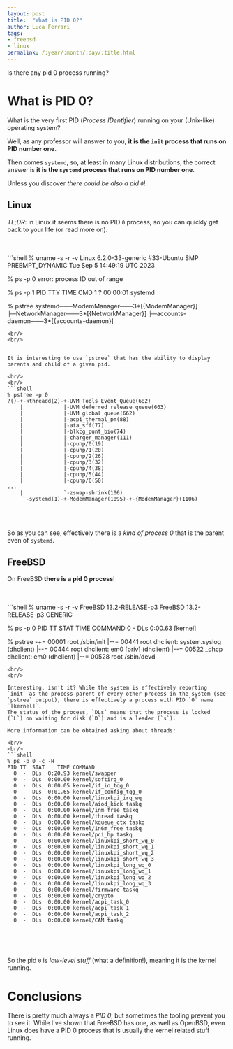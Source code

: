 ```yaml
---
layout: post
title:  "What is PID 0?"
author: Luca Ferrari
tags:
- freebsd
- linux
permalink: /:year/:month/:day/:title.html
---
```

Is there any pid 0 process running?

# What is PID 0?

What is the very first PID (*Process IDentifier*) running on your (Unix-like) operating system?

Well, as any professor will answer to you, **it is the `init` process that runs on PID number one**.

Then comes `systemd`, so, at least in many Linux distributions, the correct answer is **it is the `systemd` process that runs on PID number one**.

Unless you discover *there could be also a pid `0`*!

## Linux

*TL;DR*: in Linux it seems there is no PID `0` process, so you can quickly get back to your life (or read more on).

<br/>
<br/>
```shell
% uname -s -r -v
Linux 6.2.0-33-generic #33-Ubuntu SMP PREEMPT_DYNAMIC Tue Sep  5 14:49:19 UTC 2023

% ps -p 0
error: process ID out of range


% ps -p 1
    PID TTY          TIME CMD
      1 ?        00:00:01 systemd

% pstree
systemd─┬─ModemManager───3*[{ModemManager}]
        ├─NetworkManager───3*[{NetworkManager}]
        ├─accounts-daemon───3*[{accounts-daemon}]

```
<br/>
<br/>


It is interesting to use `pstree` that has the ability to display parents and child of a given pid.

<br/>
<br/>
```shell
% pstree -p 0
?()-+-kthreadd(2)-+-UVM Tools Event Queue(682)
    |             |-UVM deferred release queue(663)
    |             |-UVM global queue(662)
    |             |-acpi_thermal_pm(88)
    |             |-ata_sff(77)
    |             |-blkcg_punt_bio(74)
    |             |-charger_manager(111)
    |             |-cpuhp/0(19)
    |             |-cpuhp/1(20)
    |             |-cpuhp/2(26)
    |             |-cpuhp/3(32)
    |             |-cpuhp/4(38)
    |             |-cpuhp/5(44)
    |             |-cpuhp/6(50)
...
    |             `-zswap-shrink(106)
     `-systemd(1)-+-ModemManager(1095)-+-{ModemManager}(1106)
```
<br/>
<br/>

So as you can see, effectively there is a *kind of process 0* that is the parent even of `systemd`.



## FreeBSD

On FreeBSD **there is a pid 0 process**!

<br/>
<br/>
```shell
% uname -s -r -v
FreeBSD 13.2-RELEASE-p3 FreeBSD 13.2-RELEASE-p3 GENERIC

% ps -p 0
PID TT  STAT    TIME COMMAND
  0  -  DLs  0:00.63 [kernel]

% pstree
-+= 00001 root /sbin/init
 |--= 00441 root dhclient: system.syslog (dhclient)
 |--= 00444 root dhclient: em0 [priv] (dhclient)
 |--= 00522 _dhcp dhclient: em0 (dhclient)
 |--= 00528 root /sbin/devd


```
<br/>
<br/>

Interesting, isn't it? While the system is effectively reporting `init` as the process parent of every other process in the system (see `pstree` output), there is effectively a process with PID `0` name `[kernel]`.
The status of the process, `DLs` means that the process is locked (`L`) on waiting for disk (`D`) and is a leader (`s`).

More information can be obtained asking about threads:

<br/>
<br/>
```shell
% ps -p 0 -c -H
PID TT  STAT    TIME COMMAND
  0  -  DLs  0:20.93 kernel/swapper
  0  -  DLs  0:00.00 kernel/softirq_0
  0  -  DLs  0:00.05 kernel/if_io_tqg_0
  0  -  DLs  0:01.65 kernel/if_config_tqg_0
  0  -  DLs  0:00.00 kernel/linuxkpi_irq_wq
  0  -  DLs  0:00.00 kernel/aiod_kick taskq
  0  -  DLs  0:00.00 kernel/inm_free taskq
  0  -  DLs  0:00.00 kernel/thread taskq
  0  -  DLs  0:00.00 kernel/kqueue_ctx taskq
  0  -  DLs  0:00.00 kernel/in6m_free taskq
  0  -  DLs  0:00.00 kernel/pci_hp taskq
  0  -  DLs  0:00.00 kernel/linuxkpi_short_wq_0
  0  -  DLs  0:00.00 kernel/linuxkpi_short_wq_1
  0  -  DLs  0:00.00 kernel/linuxkpi_short_wq_2
  0  -  DLs  0:00.00 kernel/linuxkpi_short_wq_3
  0  -  DLs  0:00.00 kernel/linuxkpi_long_wq_0
  0  -  DLs  0:00.00 kernel/linuxkpi_long_wq_1
  0  -  DLs  0:00.00 kernel/linuxkpi_long_wq_2
  0  -  DLs  0:00.00 kernel/linuxkpi_long_wq_3
  0  -  DLs  0:00.00 kernel/firmware taskq
  0  -  DLs  0:00.00 kernel/crypto
  0  -  DLs  0:00.00 kernel/acpi_task_0
  0  -  DLs  0:00.00 kernel/acpi_task_1
  0  -  DLs  0:00.00 kernel/acpi_task_2
  0  -  DLs  0:00.00 kernel/CAM taskq


```
<br/>
<br/>

So the pid `0` is *low-level stuff* (what a definition!), meaning it is the kernel running.


# Conclusions

There is pretty much always a *PID 0*, but sometimes the tooling prevent you to see it.
While I've shown that FreeBSD has one, as well as OpenBSD, even Linux does have a PID 0 process that is usually the kernel related stuff running.

